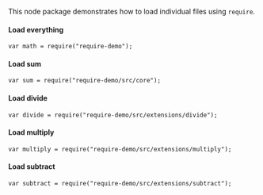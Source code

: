 This node package demonstrates how to load individual files using `require`.

#### Load everything
`var math = require("require-demo");`

#### Load sum
`var sum = require("require-demo/src/core");`

#### Load divide
`var divide = require("require-demo/src/extensions/divide");`

#### Load multiply
`var multiply = require("require-demo/src/extensions/multiply");`

#### Load subtract
`var subtract = require("require-demo/src/extensions/subtract");`